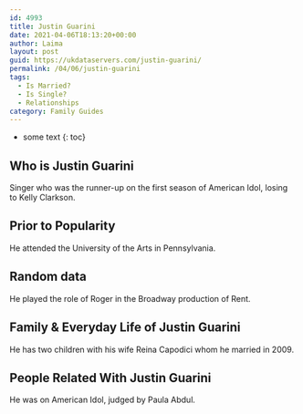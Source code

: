 ```yaml
---
id: 4993
title: Justin Guarini
date: 2021-04-06T18:13:20+00:00
author: Laima
layout: post
guid: https://ukdataservers.com/justin-guarini/
permalink: /04/06/justin-guarini
tags:
  - Is Married?
  - Is Single?
  - Relationships
category: Family Guides
---
```


* some text
{: toc}


## Who is Justin Guarini
                  
                  
                  
Singer who was the runner-up on the first season of American Idol, losing to Kelly Clarkson.
                  
              
            
              
            
                
                
                
## Prior to Popularity
                  
                  
                  
He attended the University of the Arts in Pennsylvania.
                  
              
            
              
            
                
                
                
## Random data
                  
                  
                  
He played the role of Roger in the Broadway production of Rent.
                  
              
            
              
            
                
                
                
## Family & Everyday Life of Justin Guarini
                  
                  
                  
He has two children with his wife Reina Capodici whom he married in 2009.
                  
              
            
              
            
                
                
                
## People Related With Justin Guarini
                  
                  
                  
He was on American Idol, judged by Paula Abdul.
                  
              
            
              
            
                
              
            
              
              
            
            
              
            
          
          
          